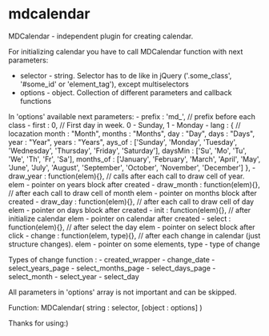 # mdcalendar
MDCalendar - independent plugin for creating calendar.

For initializing calendar you have to call MDCalendar function with next parameters:
  - selector - string. Selector has to de like in jQuery ('.some_class', '#some_id' or 'element_tag'), except multiselectors
  - options - object. Collection of different parameters and callback functions

  In 'options' available next parameters:
    - prefix  : 'md_',    // prefix before each class
    - first   : 0,        // First day in week. 0 - Sunday, 1 - Monday
    - lang    : {         // locazation
        month   : "Month",
        months  : "Months",
        day     : "Day",
        days    : "Days",
        year    : "Year",
        years   : "Years",
        ays_of     : ['Sunday', 'Monday', 'Tuesday', 'Wednesday', 'Thursday', 'Friday', 'Saturday'],
        daysMin     : ['Su', 'Mo', 'Tu', 'We', 'Th', 'Fr', 'Sa'],
        months_of   : ['January', 'February', 'March', 'April', 'May', 'June', 'July', 'August', 'September', 'October', 'November', 'December']
    },
    - draw_year   : function(elem){},     // calls after each call to draw cell of year.    elem - pointer on years block after created
    - draw_month  : function(elem){},     // after each call to draw cell of month  elem - pointer on months block after created
    - draw_day    : function(elem){},     // after each call to draw cell of day    elem - pointer on days block  after created
    - init        : function(elem){},     // after initialize calendar  elem - pointer on calendar after created
    - select      : function(elem){},     // after select the day   elem - pointer on select block after click
    - change      : function(elem, type){},     // after each change in calendar (just structure changes).   elem - pointer on some elements, type - type of change

  Types of change function :
    - created_wrapper
    - change_date
    - select_years_page
    - select_months_page
    - select_days_page
    - select_month
    - select_year
    - select_day

  All parameters in 'options' array is not important and can be skipped.

  Function: MDCalendar( string : selector, [object : options] )

Thanks for using:) 
